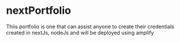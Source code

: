 # nextPortfolio
Thiis portfolio is one that can assist anyone to create their credentials created in nextJs, nodeJs and will be deployed using amplify
